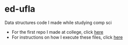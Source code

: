 # ed-ufla

Data structures code I made while studying comp sci

- For the first repo I made at college, click [here](https://github.com/ist4/ialg-ufla)
- For instructions on how I execute these files, click [here](https://github.com/ist4/ialg-ufla#readme)

